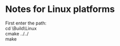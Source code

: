 Notes for Linux platforms
===========================

First enter the path:  
cd \Build\Linux  
cmake ../../  
make  
